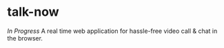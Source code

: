 # talk-now
*In Progress* A real time web application for hassle-free video call &amp; chat in the browser.
